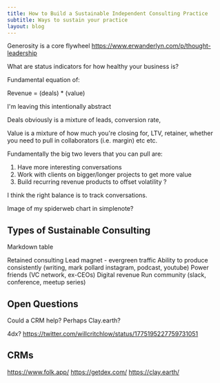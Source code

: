 ```yaml
---
title: How to Build a Sustainable Independent Consulting Practice
subtitle: Ways to sustain your practice
layout: blog
---
```


Generosity is a core flywheel
https://www.erwanderlyn.com/p/thought-leadership

What are status indicators for how healthy your business is?

Fundamental equation of:

Revenue = (deals) * (value)

I'm leaving this intentionally abstract

Deals obviously is a mixture of leads, conversion rate, 

Value is a mixture of how much you're closing for, LTV, retainer, whether you need to pull in collaborators (i.e. margin) etc etc.

Fundamentally the big two levers that you can pull are:

1. Have more interesting conversations
2. Work with clients on bigger/longer projects to get more value
3. Build recurring revenue products to offset volatility ?

I think the right balance is to track conversations.

Image of my spiderweb chart in simplenote?

## Types of Sustainable Consulting

Markdown table

Retained consulting
Lead magnet - evergreen traffic
Ability to produce consistently (writing, mark pollard instagram, podcast, youtube)
Power friends (VC network, ex-CEOs)
Digital revenue
Run community (slack, conference, meetup series)


## Open Questions

Could a CRM help? Perhaps Clay.earth?

4dx? https://twitter.com/willcritchlow/status/1775195227759731051

## CRMs

https://www.folk.app/
https://getdex.com/
https://clay.earth/